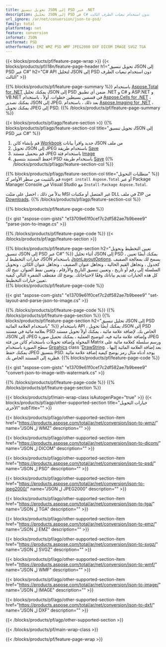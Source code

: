 ```yaml
---
title: تحويل تنسيق JSON إلى PSD عبر .NET
description: تحليل JSON إلى PSD في C# بدون استخدام تبعيات الطرف الثالث
url_ignore: /ar/net/conversion/json-to-psd/
family: total
platformtag: net
feature: conversion
informat: JSON
outformat: PSD
otherformats: EMZ WMZ PSD WMF JPEG2000 DXF DICOM IMAGE SVGZ TGA
---
```

{{< blocks/products/pf/feature-page-wrap >}}
{{< blocks/products/pf/i18n/feature-page-header h1="تحويل تنسيق JSON إلى PSD عبر C#" h2="C# API لتحليل JSON إلى PSD دون استخدام تبعيات الطرف الثالث" >}}

{{% blocks/products/pf/feature-page-summary %}}
باستخدام [Aspose.Total for .NET](https://products.aspose.com/total/net/) يمكنك تحليل JSON إلى PSD ضمن أي تطبيق .NET و C# و ASP.NET و VB.NET في قسمين بسيطين خطوات. أولاً ، باستخدام [Aspose.Cells for .NET](https://products.aspose.com/cells/net/) ، يمكنك تصدير JSON إلى JPEG. بعد ذلك ، باستخدام [Aspose.Imaging for .NET](https://products.aspose.com/imaging/net/) ، يمكنك تحويل JPEG إلى PSD.
{{% /blocks/products/pf/feature-page-summary  %}}

{{< blocks/products/pf/agp/feature-section >}}
{{% blocks/products/pf/agp/feature-section-col title="تحويل تنسيق JSON إلى PSD عبر C#" %}}
1. قم بإنشاء كائن [Workbook](https://reference.aspose.com/cells/net/aspose.cells/workbook) جديد  واقرأ بيانات JSON من ملف
2. تحويل JSON إلى JPEG باستخدام طريقة [Save](https://reference.aspose.com/cells/net/aspose.cells.workbook/save/methods/4)
3. قم بتحميل مستند JPEG باستخدام فئة [Image](https://reference.aspose.com/imaging/net/aspose.imaging/image)
4. احفظ المستند بتنسيق PSD باستخدام طريقة [Save](https://reference.aspose.com/imaging/net/aspose.imaging.image/save/methods/4)
{{% /blocks/products/pf/agp/feature-section-col %}}

{{% blocks/products/pf/agp/feature-section-col title="متطلبات التحويل" %}}
قم بالتثبيت من سطر الأوامر كـ ``nuget install Aspose.Total`` أو عبر Package Manager Console في Visual Studio مع ``Install-Package Aspose.Total``.

بدلاً من ذلك ، احصل على مثبّت MSI غير المتصل أو مكتبات DLL في ملف ZIP من [Downloads](https://downloads.aspose.com/total/net).
{{% /blocks/products/pf/agp/feature-section-col %}}

{{% blocks/products/pf/feature-page-code %}}

{{< gist "aspose-com-gists" "e13709e61f0cef7c2df582ae7b9beee9" "parse-json-to-image.cs" >}}


{{% /blocks/products/pf/feature-page-code %}}
{{< /blocks/products/pf/agp/feature-section >}}

{{% blocks/products/pf/feature-page-section  h2="تعيين التخطيط وتحويل تنسيق JSON إلى PSD عبر C#" %}}
أثناء تحليل JSON إلى PSD ، يمكنك أيضًا تعيين خيارات التخطيط لـ JSON باستخدام [JsonLayoutOptions](https://reference.aspose.com/cells/net/aspose.cells.utility/jsonlayoutoptions). يسمح لك بمعالجة الصفيف كجدول ، وتجاهل القيم الخالية ، وتجاهل عنوان الصفيف ، وتجاهل عنوان الكائن ، وتحويل السلسلة إلى رقم أو تاريخ ، وتعيين تنسيق التاريخ والأرقام ، وتعيين نمط العنوان. تتيح لك كل هذه الخيارات تقديم بياناتك وفقًا لاحتياجاتك. يوضح لك مقتطف الشفرة التالي كيفية تعيين خيارات التخطيط.  
{{% blocks/products/pf/feature-page-code %}}

{{< gist "aspose-com-gists" "e13709e61f0cef7c2df582ae7b9beee9" "set-layout-and-parse-json-to-image.cs" >}}

{{% /blocks/products/pf/feature-page-code  %}}
{{% /blocks/products/pf/feature-page-section %}}
{{% blocks/products/pf/feature-page-section  h2="تحليل تنسيق JSON إلى PSD باستخدام العلامة المائية" %}}
باستخدام API ، يمكنك أيضًا تحويل JSON إلى PSD بعلامة مائية في مستند PSD الخاص بك. لإضافة علامة مائية ، يمكنك أولاً تحويل مستند JSON إلى JPEG وإضافة علامة مائية فيه. لتوضيح العملية ، يمكنك تحميل صورة JPEG المحولة وإضافة تحويلات باستخدام كائن من فئة Matrix ورسم سلسلة كعلامة مائية على سطح الصورة باستخدام [Grpahics](https://reference.aspose.com/imaging/net/aspose.imaging/graphics) class '[DrawString](https://reference.aspose.com/imaging/net/aspose.imaging/graphics/methods/drawstring). بعد إضافة العلامة المائية إليها ، يمكنك حفظ JPEG بتنسيق PSD. يوجد أدناه مثال رمز يوضح كيفية إضافة علامة مائية قطرية إلى المستند الخاص بك. 
{{% blocks/products/pf/feature-page-code %}}

{{< gist "aspose-com-gists" "e13709e61f0cef7c2df582ae7b9beee9" "convert-json-to-image-with-watermark.cs" >}}

{{% /blocks/products/pf/feature-page-code  %}}
{{% /blocks/products/pf/feature-page-section %}}

{{< blocks/products/pf/main-wrap-class isAutogenPage="true" >}}
{{< blocks/products/pf/agp/other-supported-section title="خيارات التحويل الأخرى" subTitle="" >}}

{{< blocks/products/pf/agp/other-supported-section-item href="https://products.aspose.com/total/ar/net/conversion/json-to-wmz/" name="JSON ل WMZ" description="" >}}

{{< blocks/products/pf/agp/other-supported-section-item href="https://products.aspose.com/total/ar/net/conversion/json-to-dicom/" name="JSON ل DICOM" description="" >}}

{{< blocks/products/pf/agp/other-supported-section-item href="https://products.aspose.com/total/ar/net/conversion/json-to-psd/" name="JSON ل PSD" description="" >}}

{{< blocks/products/pf/agp/other-supported-section-item href="https://products.aspose.com/total/ar/net/conversion/json-to-jpeg2000/" name="JSON ل JPEG2000" description="" >}}

{{< blocks/products/pf/agp/other-supported-section-item href="https://products.aspose.com/total/ar/net/conversion/json-to-tga/" name="JSON ل TGA" description="" >}}

{{< blocks/products/pf/agp/other-supported-section-item href="https://products.aspose.com/total/ar/net/conversion/json-to-emz/" name="JSON ل EMZ" description="" >}}

{{< blocks/products/pf/agp/other-supported-section-item href="https://products.aspose.com/total/ar/net/conversion/json-to-svgz/" name="JSON ل SVGZ" description="" >}}

{{< blocks/products/pf/agp/other-supported-section-item href="https://products.aspose.com/total/ar/net/conversion/json-to-wmf/" name="JSON ل WMF" description="" >}}

{{< blocks/products/pf/agp/other-supported-section-item href="https://products.aspose.com/total/ar/net/conversion/json-to-image/" name="JSON ل IMAGE" description="" >}}

{{< blocks/products/pf/agp/other-supported-section-item href="https://products.aspose.com/total/ar/net/conversion/json-to-dxf/" name="JSON ل DXF" description="" >}}



{{< /blocks/products/pf/agp/other-supported-section >}}

{{< /blocks/products/pf/main-wrap-class >}}

{{< /blocks/products/pf/feature-page-wrap >}}